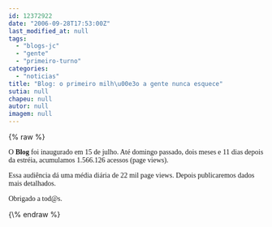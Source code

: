 ```yaml
---
id: 12372922
date: "2006-09-28T17:53:00Z"
last_modified_at: null
tags:
  - "blogs-jc"
  - "gente"
  - "primeiro-turno"
categories:
  - "noticias"
title: "Blog: o primeiro milh\u00e3o a gente nunca esquece"
sutia: null
chapeu: null
autor: null
imagem: null
---
```

{\% raw %}
<p><P><FONT face=Verdana>O&nbsp;<STRONG>Blog</STRONG> foi inaugurado em 15 de julho. Até domingo passado, dois meses e&nbsp;11 dias depois da estréia, acumulamos 1.566.126 acessos (page views). </FONT></P></p>
<p><P><FONT face=Verdana>Essa audiência dá uma média diária de 22 mil page views. Depois publicaremos dados mais detalhados.</FONT></P></p>
<p><P><FONT face=Verdana>Obrigado a tod@s.</FONT></P> </p>
{\% endraw %}